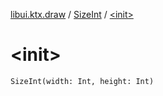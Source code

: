 [libui.ktx.draw](../README.md) / [SizeInt](README.md) / [&lt;init&gt;](-init-.md)

# &lt;init&gt;

`SizeInt(width: Int, height: Int)`